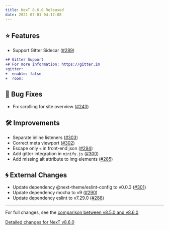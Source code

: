 ```yaml
---
title: NexT 8.6.0 Released
date: 2021-07-01 04:17:08
---
```


## ⭐ Features

- Support Gitter Sidecar ([#289](https://github.com/next-theme/hexo-theme-next/pull/289))
```diff
+# Gitter Support
+# For more information: https://gitter.im
+gitter:
+  enable: false
+  room:
```

## 🐞 Bug Fixes

- Fix scrolling for site overview ([#243](https://github.com/next-theme/hexo-theme-next/pull/243))

## 🛠 Improvements

- Separate inline listeners ([#303](https://github.com/next-theme/hexo-theme-next/pull/303))
- Correct meta viewport ([#302](https://github.com/next-theme/hexo-theme-next/pull/302))
- Escape only `<` in front-end json ([#294](https://github.com/next-theme/hexo-theme-next/pull/294))
- Add gitter integration in `minify.js` ([#300](https://github.com/next-theme/hexo-theme-next/pull/300))
- Add missing alt attribute to img elements ([#285](https://github.com/next-theme/hexo-theme-next/pull/285))

## 🌀 External Changes

- Update dependency @next-theme/eslint-config to v0.0.3 ([#301](https://github.com/next-theme/hexo-theme-next/pull/301))
- Update dependency mocha to v9 ([#290](https://github.com/next-theme/hexo-theme-next/pull/290))
- Update dependency eslint to v7.29.0 ([#288](https://github.com/next-theme/hexo-theme-next/pull/288))

***

For full changes, see the [comparison between v8.5.0 and v8.6.0](https://github.com/next-theme/hexo-theme-next/compare/v8.5.0...v8.6.0)

[Detailed changes for NexT v8.6.0](https://github.com/next-theme/hexo-theme-next/releases/tag/v8.6.0)
